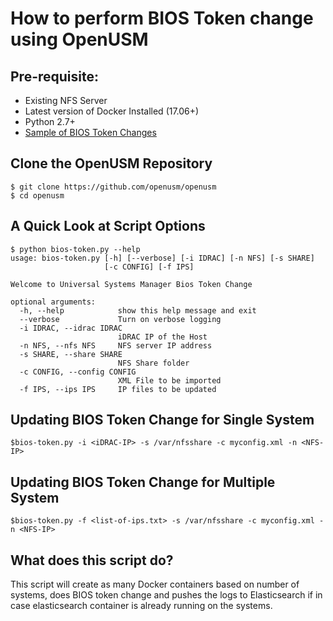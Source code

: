 # How to perform BIOS Token change using OpenUSM

## Pre-requisite:

- Existing NFS Server
- Latest version of Docker Installed (17.06+)
- Python 2.7+ 
- [Sample of BIOS Token Changes](samples/biosconfig.xml)


## Clone the OpenUSM Repository


```
$ git clone https://github.com/openusm/openusm
$ cd openusm
```

## A Quick Look at Script Options

```
$ python bios-token.py --help
usage: bios-token.py [-h] [--verbose] [-i IDRAC] [-n NFS] [-s SHARE]
                     [-c CONFIG] [-f IPS]

Welcome to Universal Systems Manager Bios Token Change

optional arguments:
  -h, --help            show this help message and exit
  --verbose             Turn on verbose logging
  -i IDRAC, --idrac IDRAC
                        iDRAC IP of the Host
  -n NFS, --nfs NFS     NFS server IP address
  -s SHARE, --share SHARE
                        NFS Share folder
  -c CONFIG, --config CONFIG
                        XML File to be imported
  -f IPS, --ips IPS     IP files to be updated
```

## Updating BIOS Token Change for Single System 

```
$bios-token.py -i <iDRAC-IP> -s /var/nfsshare -c myconfig.xml -n <NFS-IP>
```

## Updating BIOS Token Change for Multiple System


```
$bios-token.py -f <list-of-ips.txt> -s /var/nfsshare -c myconfig.xml -n <NFS-IP>
```

## What does this script do?

This script will create as many Docker containers based on number of systems, does BIOS token change and pushes the logs to Elasticsearch if in case elasticsearch container is already running on the systems.
